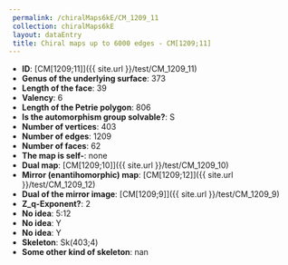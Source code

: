 ```yaml
--- 
 permalink: /chiralMaps6kE/CM_1209_11 
 collection: chiralMaps6kE
 layout: dataEntry
 title: Chiral maps up to 6000 edges - CM[1209;11]
---
```


- **ID**: [CM[1209;11]]({{ site.url }}/test/CM_1209_11)
- **Genus of the underlying surface**: 373
- **Length of the face**: 39
- **Valency**: 6
- **Length of the Petrie polygon**: 806
- **Is the automorphism group solvable?**: S
- **Number of vertices**: 403
- **Number of edges**: 1209
- **Number of faces**: 62
- **The map is self-**: none
- **Dual map**: [CM[1209;10]]({{ site.url }}/test/CM_1209_10)
- **Mirror (enantihomorphic) map**: [CM[1209;12]]({{ site.url }}/test/CM_1209_12)
- **Dual of the mirror image**: [CM[1209;9]]({{ site.url }}/test/CM_1209_9)
- **Z_q-Exponent?**: 2
- **No idea**:  5:12
- **No idea**: Y
- **No idea**: Y
- **Skeleton**: Sk(403;4)
- **Some other kind of skeleton**: nan
